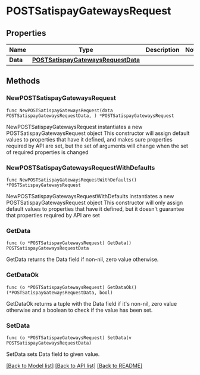 # POSTSatispayGatewaysRequest

## Properties

Name | Type | Description | Notes
------------ | ------------- | ------------- | -------------
**Data** | [**POSTSatispayGatewaysRequestData**](POSTSatispayGatewaysRequestData.md) |  | 

## Methods

### NewPOSTSatispayGatewaysRequest

`func NewPOSTSatispayGatewaysRequest(data POSTSatispayGatewaysRequestData, ) *POSTSatispayGatewaysRequest`

NewPOSTSatispayGatewaysRequest instantiates a new POSTSatispayGatewaysRequest object
This constructor will assign default values to properties that have it defined,
and makes sure properties required by API are set, but the set of arguments
will change when the set of required properties is changed

### NewPOSTSatispayGatewaysRequestWithDefaults

`func NewPOSTSatispayGatewaysRequestWithDefaults() *POSTSatispayGatewaysRequest`

NewPOSTSatispayGatewaysRequestWithDefaults instantiates a new POSTSatispayGatewaysRequest object
This constructor will only assign default values to properties that have it defined,
but it doesn't guarantee that properties required by API are set

### GetData

`func (o *POSTSatispayGatewaysRequest) GetData() POSTSatispayGatewaysRequestData`

GetData returns the Data field if non-nil, zero value otherwise.

### GetDataOk

`func (o *POSTSatispayGatewaysRequest) GetDataOk() (*POSTSatispayGatewaysRequestData, bool)`

GetDataOk returns a tuple with the Data field if it's non-nil, zero value otherwise
and a boolean to check if the value has been set.

### SetData

`func (o *POSTSatispayGatewaysRequest) SetData(v POSTSatispayGatewaysRequestData)`

SetData sets Data field to given value.



[[Back to Model list]](../README.md#documentation-for-models) [[Back to API list]](../README.md#documentation-for-api-endpoints) [[Back to README]](../README.md)


